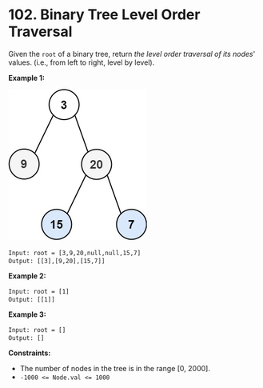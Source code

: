 # 102. Binary Tree Level Order Traversal

Given the `root` of a binary tree, return *the level order traversal of its nodes*' values. (i.e., from left to right, level by level).

 


**Example 1:**

![](./images/tree1.jpg)
```
Input: root = [3,9,20,null,null,15,7]
Output: [[3],[9,20],[15,7]]
```

**Example 2:**
```
Input: root = [1]
Output: [[1]]
```

**Example 3:**
```
Input: root = []
Output: []
``` 

**Constraints:**

- The number of nodes in the tree is in the range [0, 2000].
- `-1000 <= Node.val <= 1000`